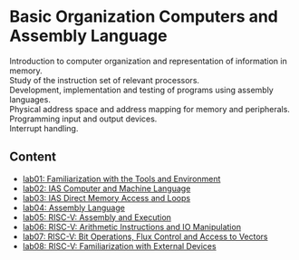 # Basic Organization Computers and Assembly Language
Introduction to computer organization and representation of information in memory.  
Study of the instruction set of relevant processors.  
Development, implementation and testing of programs using assembly languages.  
Physical address space and address mapping for memory and peripherals.  
Programming input and output devices.  
Interrupt handling.

## Content
* [lab01: Familiarization with the Tools and Environment](/lab01)
* [lab02: IAS Computer and Machine Language](/lab02)
* [lab03: IAS Direct Memory Access and Loops](/lab03)
* [lab04: Assembly Language](/lab04)
* [lab05: RISC-V: Assembly and Execution](/lab05)
* [lab06: RISC-V: Arithmetic Instructions and IO Manipulation](/lab06)
* [lab07: RISC-V: Bit Operations, Flux Control and Access to Vectors](/lab07)
* [lab08: RISC-V: Familiarization with External Devices](/lab08)